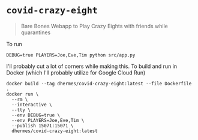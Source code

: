 # `covid-crazy-eight`

> Bare Bones Webapp to Play Crazy Eights with friends while quarantines

To run

```
DEBUG=true PLAYERS=Joe,Eve,Tim python src/app.py
```

I'll probably cut a lot of corners while making this. To build and run in
Docker (which I'll probably utilize for Google Cloud Run)

```
docker build --tag dhermes/covid-crazy-eight:latest --file Dockerfile .
docker run \
  --rm \
  --interactive \
  --tty \
  --env DEBUG=true \
  --env PLAYERS=Joe,Eve,Tim \
  --publish 15071:15071 \
  dhermes/covid-crazy-eight:latest
```
